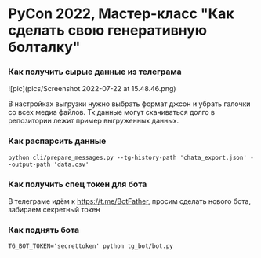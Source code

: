 # PyCon 2022, Мастер-класс "Как сделать свою генеративную болталку"
 
### Как получить сырые данные из телеграма

![pic](pics/Screenshot 2022-07-22 at 15.48.46.png)

В настройках выгрузки нужно выбрать формат джсон и убрать галочки со всех медиа файлов. Тк данные могут скачиваться долго в репозитории лежит пример выгруженных данных.

### Как распарсить данные

`python cli/prepare_messages.py --tg-history-path 'chata_export.json' --output-path 'data.csv'`

### Как получить спец токен для бота

В телеграме идём к https://t.me/BotFather, просим сделать нового бота, забираем секретный токен

### Как поднять бота

`TG_BOT_TOKEN='secrettoken' python tg_bot/bot.py`
